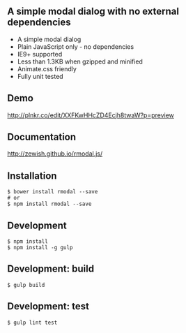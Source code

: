 A simple modal dialog with no external dependencies
---------------------------------------------------

- A simple modal dialog
- Plain JavaScript only - no dependencies
- IE9+ supported
- Less than 1.3KB when gzipped and minified
- Animate.css friendly
- Fully unit tested


Demo
----
http://plnkr.co/edit/XXFKwHHcZD4Ecjh8twaW?p=preview


Documentation
-------------
http://zewish.github.io/rmodal.js/


Installation
------------
```
$ bower install rmodal --save
# or
$ npm install rmodal --save
```


Development
-----------
```
$ npm install
$ npm install -g gulp
```

Development: build
--------
`$ gulp build`


Development: test
-------
`$ gulp lint test`
